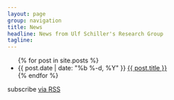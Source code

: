 ```yaml
---
layout: page
group: navigation
title: News
headline: News from Ulf Schiller's Research Group
tagline:
---
```


<div class="home">

  <ul class="posts">
    {% for post in site.posts %}
      <li><span class="post-date">{{ post.date | date: "%b %-d, %Y" }}</span> <a class="post-link" href="{{ post.url }}">{{ post.title }}</a></li>
    {% endfor %}
  </ul>

  <p class="rss-subscribe">subscribe <a href="{{ "feed.xml" | prepend: site.baseurl }}">via RSS</a></p>

</div>
